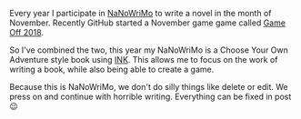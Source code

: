 Every year I participate in [NaNoWriMo](https://nanowrimo.org) to write a novel in the month of November. Recently GitHub started a November game game called [Game Off 2018](https://itch.io/jam/game-off-2018).

So I've combined the two, this year my NaNoWriMo is a Choose Your Own Adventure style book using [INK](https://www.inklestudios.com/ink/). This allows me to focus on the work of writing a book, while also being able to create a game.

Because this is NaNoWriMo, we don't do silly things like delete or edit. We press on and continue with horrible writing. Everything can be fixed in post 😉

